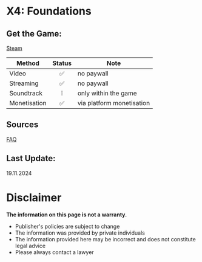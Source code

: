 # X4: Foundations

## Get the Game:
[Steam](https://store.steampowered.com/app/392160/)  

|**Method**|**Status**|**Note**|
|---|:---:|---|
|Video|✅|no paywall|
|Streaming|✅|no paywall|
|Soundtrack|❕|only within the game|
|Monetisation|✅|via platform monetisation|

## Sources
[FAQ](https://www.egosoft.com/support/faq/faq_answer_en.php?answer=2192)  

## Last Update:
19.11.2024

# Disclaimer
**The information on this page is not a warranty.**  
- Publisher's policies are subject to change
- The information was provided by private individuals
- The information provided here may be incorrect
and does not constitute legal advice
- Please always contact a lawyer

